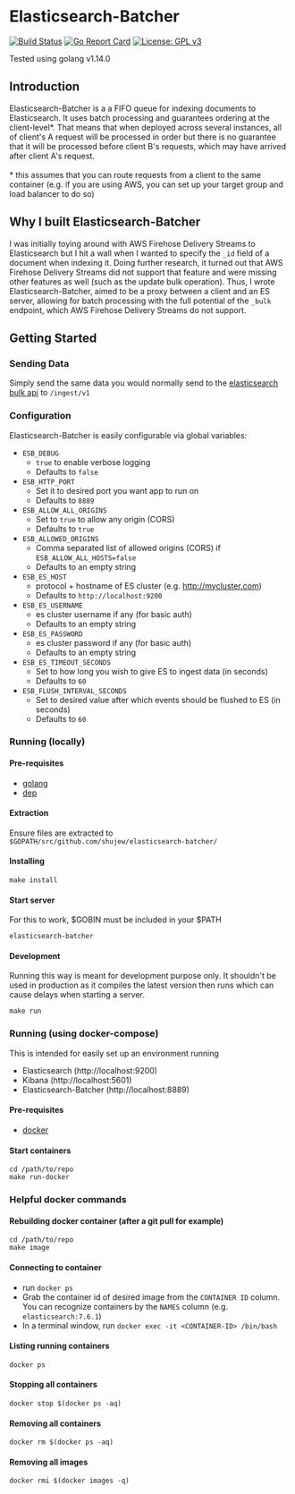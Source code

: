 # Elasticsearch-Batcher

[![Build Status](https://travis-ci.org/shujew/elasticsearch-batcher.svg?branch=master)](https://travis-ci.org/shujew/elasticsearch-batcher)
[![Go Report Card](https://goreportcard.com/badge/github.com/shujew/elasticsearch-batcher)](https://goreportcard.com/report/github.com/shujew/elasticsearch-batcher)
[![License: GPL v3](https://img.shields.io/badge/License-GPLv3-blue.svg)](https://www.gnu.org/licenses/gpl-3.0)

Tested using golang v1.14.0

## Introduction
Elasticsearch-Batcher is a a FIFO queue for indexing documents to Elasticsearch. It uses batch processing and guarantees
ordering at the client-level*. That means that when deployed across several instances, all of client's A request will be
processed in order but there is no guarantee that it will be processed before client B's requests, which may have arrived
after client A's request.\
\
\* this assumes that you can route requests from a client to the same container (e.g. if you are using AWS, you can set
up your target group and load balancer to do so)

## Why I built Elasticsearch-Batcher
I was initially toying around with AWS Firehose Delivery Streams to Elasticsearch but I hit a wall when I wanted to specify
the `_id` field of a document when indexing it. Doing further research, it turned out that AWS Firehose Delivery Streams did
not support that feature and were missing other features as well (such as the update bulk operation). Thus, I wrote
Elasticsearch-Batcher, aimed to be a proxy between a client and an ES server, allowing for batch processing with the full
potential of the `_bulk` endpoint, which AWS Firehose Delivery Streams do not support.

## Getting Started

### Sending Data

Simply send the same data you would normally send to the [elasticsearch bulk api](https://www.elastic.co/guide/en/elasticsearch/reference/current/docs-bulk.html)
to `/ingest/v1`

### Configuration 

Elasticsearch-Batcher is easily configurable via global variables:

- `ESB_DEBUG`
  - `true` to enable verbose logging 
  - Defaults to `false`
- `ESB_HTTP_PORT`
  - Set it to desired port you want app to run on
  - Defaults to `8889`
- `ESB_ALLOW_ALL_ORIGINS`
  - Set to `true` to allow any origin (CORS) 
  - Defaults to `true`
- `ESB_ALLOWED_ORIGINS`
  - Comma separated list of allowed origins (CORS) if `ESB_ALLOW_ALL_HOSTS=false`
  - Defaults to an empty string
- `ESB_ES_HOST`
  - protocol + hostname of ES cluster (e.g. http://mycluster.com)
  - Defaults to `http://localhost:9200`
- `ESB_ES_USERNAME`
  - es cluster username if any (for basic auth)
  - Defaults to an empty string
- `ESB_ES_PASSWORD`
  - es cluster password if any (for basic auth)
  - Defaults to an empty string
- `ESB_ES_TIMEOUT_SECONDS`
  - Set to how long you wish to give ES to ingest data (in seconds)
  - Defaults to `60`
- `ESB_FLUSH_INTERVAL_SECONDS`
  - Set to desired value after which events should be flushed to ES (in seconds)
  - Defaults to `60`
  
### Running (locally)

#### Pre-requisites
- [golang](https://golang.org/doc/install)
- [dep](https://github.com/golang/dep)

#### Extraction
Ensure files are extracted to `$GOPATH/src/github.com/shujew/elasticsearch-batcher/`

#### Installing
```shell script
make install
```

#### Start server
For this to work, $GOBIN must be included in your $PATH
```shell script
elasticsearch-batcher
```

#### Development
Running this way is meant for development purpose only. It shouldn't be used in production as it compiles the latest
version then runs which can cause delays when starting a server.
```shell script
make run
```

### Running (using docker-compose)

This is intended for easily set up an environment running
- Elasticsearch (http://localhost:9200)
- Kibana (http://localhost:5601)
- Elasticsearch-Batcher (http://localhost:8889)

#### Pre-requisites
- [docker](https://www.docker.com/)

#### Start containers
```shell script
cd /path/to/repo
make run-docker
```

### Helpful docker commands

#### Rebuilding docker container (after a git pull for example)
```shell script
cd /path/to/repo
make image
```

#### Connecting to container
- run `docker ps`
- Grab the container id of desired image from the `CONTAINER ID` column. You can recognize containers by the `NAMES` column (e.g. `elasticsearch:7.6.1`)
- In a terminal window, run `docker exec -it <CONTAINER-ID> /bin/bash`

#### Listing running containers
```shell script
docker ps
```

#### Stopping all containers
```shell script
docker stop $(docker ps -aq)
```

#### Removing all containers
```shell script
docker rm $(docker ps -aq)
```

#### Removing all images
```shell script
docker rmi $(docker images -q)
